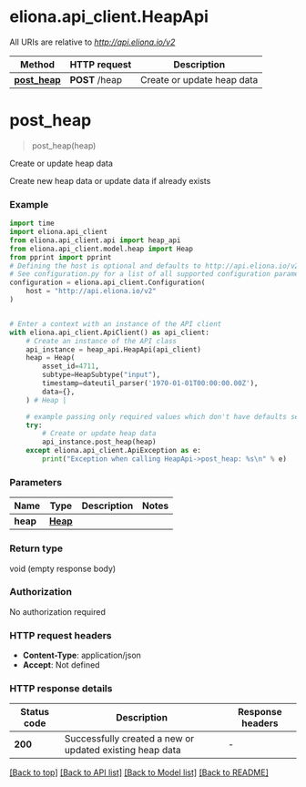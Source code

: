 # eliona.api_client.HeapApi

All URIs are relative to *http://api.eliona.io/v2*

Method | HTTP request | Description
------------- | ------------- | -------------
[**post_heap**](HeapApi.md#post_heap) | **POST** /heap | Create or update heap data


# **post_heap**
> post_heap(heap)

Create or update heap data

Create new heap data or update data if already exists

### Example


```python
import time
import eliona.api_client
from eliona.api_client.api import heap_api
from eliona.api_client.model.heap import Heap
from pprint import pprint
# Defining the host is optional and defaults to http://api.eliona.io/v2
# See configuration.py for a list of all supported configuration parameters.
configuration = eliona.api_client.Configuration(
    host = "http://api.eliona.io/v2"
)


# Enter a context with an instance of the API client
with eliona.api_client.ApiClient() as api_client:
    # Create an instance of the API class
    api_instance = heap_api.HeapApi(api_client)
    heap = Heap(
        asset_id=4711,
        subtype=HeapSubtype("input"),
        timestamp=dateutil_parser('1970-01-01T00:00:00.00Z'),
        data={},
    ) # Heap | 

    # example passing only required values which don't have defaults set
    try:
        # Create or update heap data
        api_instance.post_heap(heap)
    except eliona.api_client.ApiException as e:
        print("Exception when calling HeapApi->post_heap: %s\n" % e)
```


### Parameters

Name | Type | Description  | Notes
------------- | ------------- | ------------- | -------------
 **heap** | [**Heap**](Heap.md)|  |

### Return type

void (empty response body)

### Authorization

No authorization required

### HTTP request headers

 - **Content-Type**: application/json
 - **Accept**: Not defined


### HTTP response details

| Status code | Description | Response headers |
|-------------|-------------|------------------|
**200** | Successfully created a new or updated existing heap data |  -  |

[[Back to top]](#) [[Back to API list]](../README.md#documentation-for-api-endpoints) [[Back to Model list]](../README.md#documentation-for-models) [[Back to README]](../README.md)

